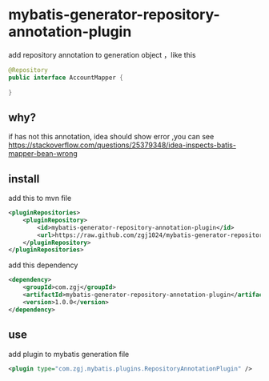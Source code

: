# mybatis-generator-repository-annotation-plugin

add repository annotation to generation object ，like this

```java
@Repository
public interface AccountMapper {
    
}
```

## why?

if has not this annotation, idea should show error ,you can see https://stackoverflow.com/questions/25379348/idea-inspects-batis-mapper-bean-wrong

## install

add this to mvn file 
```xml
<pluginRepositories>
	<pluginRepository>
		<id>mybatis-generator-repository-annotation-plugin</id>
		<url>https://raw.github.com/zgj1024/mybatis-generator-repository-annotation-plugin/mvn-repo/</url>
	</pluginRepository>
</pluginRepositories>
```

add this dependency
```xml
<dependency>
	<groupId>com.zgj</groupId>
	<artifactId>mybatis-generator-repository-annotation-plugin</artifactId>
	<version>1.0.0</version>
</dependency>
```

## use

add plugin to mybatis generation file  

```xml
<plugin type="com.zgj.mybatis.plugins.RepositoryAnnotationPlugin" />
```